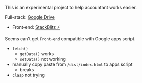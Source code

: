 This is an experimental project to help accountant works easier.

Full-stack: [Google Drive](https://drive.google.com/drive/folders/1J5ZgTKKmKluVhWfajBLdtCOkcxu-lKIN?usp=sharing)

- Front-end: [StackBlitz ⚡️](https://stackblitz.com/edit/oxvxjo)

Seems can't get `Front-end` compatible with Google apps script.
- `fetch()`
  - `getData()` works
  - `setData()` not working
- manually copy paste from `/dist/index.html` to apps script
  - breaks
- `clasp` not trying